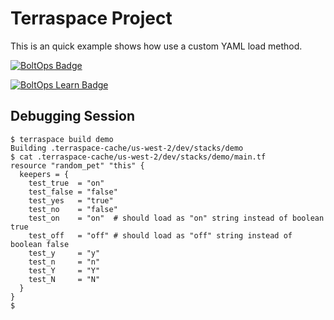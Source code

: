# Terraspace Project

This is an quick example shows how use a custom YAML load method.

[![BoltOps Badge](https://img.boltops.com/boltops/badges/boltops-badge.png)](https://www.boltops.com)

[![BoltOps Learn Badge](https://img.boltops.com/boltops-learn/boltops-learn.png)](https://learn.boltops.com)

## Debugging Session

    $ terraspace build demo
    Building .terraspace-cache/us-west-2/dev/stacks/demo
    $ cat .terraspace-cache/us-west-2/dev/stacks/demo/main.tf
    resource "random_pet" "this" {
      keepers = {
        test_true  = "on"
        test_false = "false"
        test_yes   = "true"
        test_no    = "false"
        test_on    = "on"  # should load as "on" string instead of boolean true
        test_off   = "off" # should load as "off" string instead of boolean false
        test_y     = "y"
        test_n     = "n"
        test_Y     = "Y"
        test_N     = "N"
      }
    }
    $